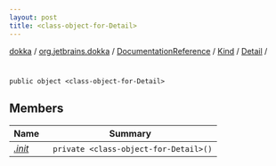```yaml
---
layout: post
title: <class-object-for-Detail>
---
```

[dokka](../../../../../index.md) / [org.jetbrains.dokka](../../../../index.md) / [DocumentationReference](../../../index.md) / [Kind](../../index.md) / [Detail](../index.md) / [<class-object-for-Detail>](index.md)

# <class-object-for-Detail>

```
public object <class-object-for-Detail>
```
## Members
| Name | Summary |
|------|---------|
|[*.init*](_init_.md)|&nbsp;&nbsp;`private <class-object-for-Detail>()`<br>|
